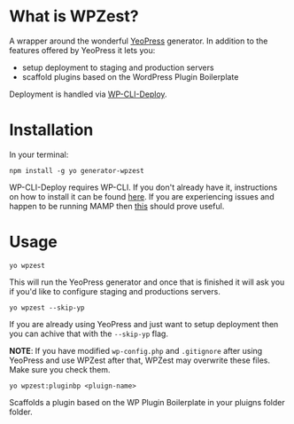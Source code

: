 # What is WPZest?

A wrapper around the wonderful [YeoPress](https://github.com/wesleytodd/YeoPress) generator. In addition to the features offered by YeoPress it lets you: 

* setup deployment to staging and production servers
* scaffold plugins based on the WordPress Plugin Boilerplate 

Deployment is handled via [WP-CLI-Deploy](https://github.com/c10b10/wp-cli-deploy).

# Installation

In your terminal:

	npm install -g yo generator-wpzest

WP-CLI-Deploy requires WP-CLI. If you don't already have it, instructions on how to install it can be found [here](http://wp-cli.org/). If you are experiencing issues and happen to be running MAMP then [this](https://github.com/wp-cli/wp-cli/wiki/Alternative-Install-Methods#using-a-custom-php-binary) should prove useful.

# Usage

	yo wpzest

This will run the YeoPress generator and once that is finished it will ask you if you'd like to configure staging and productions servers.

	yo wpzest --skip-yp

If you are already using YeoPress and just want to setup deployment then you can achive that with the `--skip-yp` flag.

__NOTE__: If you have modified `wp-config.php` and `.gitignore` after using YeoPress and use WPZest after that, WPZest may overwrite these files. Make sure you check them.

	yo wpzest:pluginbp <pluign-name>

Scaffolds a plugin based on the WP Plugin Boilerplate in your pluigns folder folder.



	



